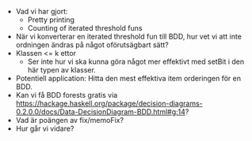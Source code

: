 
- Vad vi har gjort:
	- Pretty printing
	- Counting of iterated threshold funs
- När vi konverterar en iterated threshold fun till BDD, hur vet vi att inte ordningen ändras på något oförutsägbart sätt?
- Klassen <= k ettor
	- Ser inte hur vi ska kunna göra något mer effektivt med setBit i den här typen av klasser.
- Potentiell application: Hitta den mest effektiva item orderingen för en BDD.
- Kan vi få BDD forests gratis via https://hackage.haskell.org/package/decision-diagrams-0.2.0.0/docs/Data-DecisionDiagram-BDD.html#g:14?
- Vad är poängen av fix/memoFix?
- Hur går vi vidare?